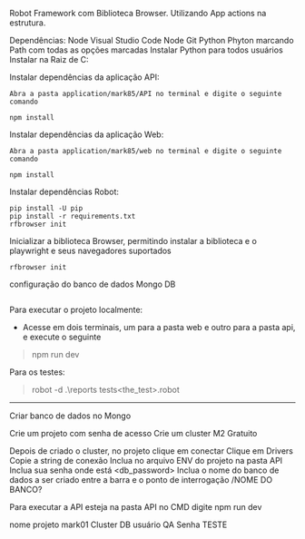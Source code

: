 Robot Framework com Biblioteca Browser.
Utilizando App actions na estrutura.

Dependências: 
Node Visual Studio Code 
Node 
Git
Python
Phyton marcando Path com todas as opções marcadas 
Instalar Python para todos usuários 
Instalar na Raiz de C: 

Instalar dependências da aplicação API:
```
Abra a pasta application/mark85/API no terminal e digite o seguinte comando

npm install
```

Instalar dependências da aplicação Web:
```
Abra a pasta application/mark85/web no terminal e digite o seguinte comando

npm install
```

Instalar dependências Robot:
```
pip install -U pip
pip install -r requirements.txt
rfbrowser init
```

Inicializar a biblioteca Browser, permitindo instalar a biblioteca e o playwright e seus navegadores suportados
```
rfbrowser init
```

configuração do banco de dados Mongo DB

```

```


Para executar o projeto localmente:
- Acesse em dois terminais, um para a pasta web e outro para a pasta api, e execute o seguinte
> npm run dev


Para os testes: 
> robot -d .\reports tests\<the_test>.robot




------


Criar banco de dados no Mongo

Crie um projeto com senha de acesso
Crie um cluster M2 Gratuito

Depois de criado o cluster, no projeto clique em conectar 
Clique em Drivers
Copie a string de conexão
Inclua no arquivo ENV do projeto na pasta API
Inclua sua senha onde está <db_password>
Inclua o nome do banco de dados a ser criado entre a barra e o ponto de interrogação /NOME DO BANCO?


Para executar a API esteja na pasta API no CMD
digite npm run dev



nome projeto
mark01
Cluster 
DB
usuário
QA
Senha
TESTE